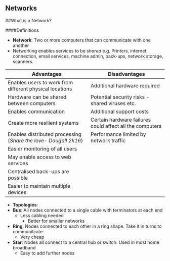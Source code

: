 Networks
-----

##What is a Network?

####Definitions

- **Network**: Two or more computers that can communicate with one another  
 - Networking enables services to be *shared* e.g. Printers, internet connection, email services, machine admin, back-ups, network storage, scanners.

| Advantages | Disadvantages |
| ---------- | ------------- |
| Enables users to work from different physical locations | Additional hardware required |
| Hardware can be shared between computers | Potential security risks - shared viruses etc. |
| Enables communication | Additional support costs |
| Create more resilient systems | Certain hardware failures could affect all the computers |
| Enables distributed processing (*Share the love- Dougall 2k16*)| Performance limited by network traffic |
| Easier monitoring of all users | |
| May enable access to web services | |
| Centralised back-ups are possible | |
| Easier to maintain multiple devices | |



- **Topologies**: 
 - **Bus**: All nodes connected to a single cable with terminators at each end
	  + Less cabling needed
	    + Better for smaller networks
 - **Ring**: Nodes connected to each other in a ring shape. Take it in turns to communitcate
	  + Very cheap
 - **Star**: Nodes all connect to a central hub or switch. Used in most home broadband 
	  + Easy to add further nodes
 
